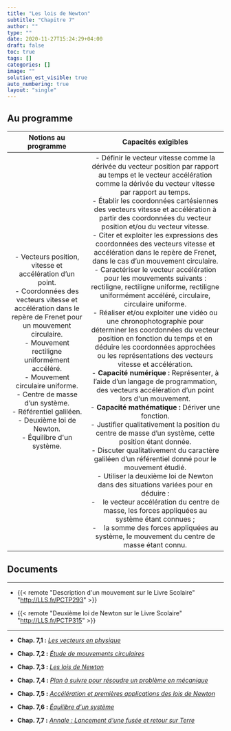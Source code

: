 ```yaml
---
title: "Les lois de Newton"
subtitle: "Chapitre 7"
author: ""
type: ""
date: 2020-11-27T15:24:29+04:00
draft: false
toc: true
tags: []
categories: []
image: ""
solution_est_visible: true
auto_numbering: true
layout: "single"
---
```


## Au programme

| Notions au programme | Capacités exigibles |
|:-:|:-:|
| - Vecteurs position, vitesse et accélération d’un point.<br />- Coordonnées des vecteurs vitesse et accélération dans le repère de Frenet pour un mouvement circulaire.<br />- Mouvement rectiligne uniformément accéléré.<br />- Mouvement circulaire uniforme.<br />- Centre de masse d’un système.<br />- Référentiel galiléen.<br />- Deuxième loi de Newton.<br />- Équilibre d'un système. | - Définir le vecteur vitesse comme la dérivée du vecteur position par rapport au temps et le vecteur accélération comme la dérivée du vecteur vitesse par rapport au temps.<br />- Établir les coordonnées cartésiennes des vecteurs vitesse et accélération à partir des coordonnées du vecteur position et/ou du vecteur vitesse.<br />- Citer et exploiter les expressions des coordonnées des vecteurs vitesse et accélération dans le repère de Frenet, dans le cas d’un mouvement circulaire.<br />- Caractériser le vecteur accélération pour les mouvements suivants : rectiligne, rectiligne uniforme, rectiligne uniformément accéléré, circulaire, circulaire uniforme.<br />- Réaliser et/ou exploiter une vidéo ou une chronophotographie pour déterminer les coordonnées du vecteur position en fonction du temps et en déduire les coordonnées approchées ou les représentations des vecteurs vitesse et accélération.<br />- **Capacité numérique :** Représenter, à l’aide d’un langage de programmation, des vecteurs accélération d’un point lors d'un mouvement.<br />- **Capacité mathématique :** Dériver une fonction.<br />- Justifier qualitativement la position du centre de masse d’un système, cette position étant donnée.<br />- Discuter qualitativement du caractère galiléen d’un référentiel donné pour le mouvement étudié.<br />- Utiliser la deuxième loi de Newton dans des situations variées pour en déduire :<br />- &nbsp;&nbsp;&nbsp;le vecteur accélération du centre de masse, les forces appliquées au système étant connues ;<br />- &nbsp;&nbsp;&nbsp;la somme des forces appliquées au système, le mouvement du centre de masse étant connu. |


## Documents

----

- {{< remote "Description d'un mouvement sur le Livre Scolaire" "http://LLS.fr/PCTP293" >}}

- {{< remote "Deuxième loi de Newton sur le Livre Scolaire" "http://LLS.fr/PCTP315" >}}
----

- **Chap. 7,1 :** [*Les vecteurs en physique*](1-vecteurs)

- **Chap. 7,2 :** [*Étude de mouvements circulaires*](2-mouvements-circulaires)

- **Chap. 7,3 :** [*Les lois de Newton*](3-lois-newton)

- **Chap. 7,4 :** [*Plan à suivre pour résoudre un problème en mécanique*](4-resolution-probleme)

- **Chap. 7,5 :** [*Accélération et premières applications des lois de Newton*](5-exercices)

- **Chap. 7,6 :** [*Équilibre d'un système*](6-equilibre-systeme)

- **Chap. 7,7 :** [*Annale : Lancement d'une fusée et retour sur Terre*](7-annale-mouvement-fusee)

